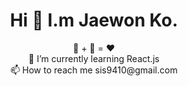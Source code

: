 # <div align=center> Hi 👋 I.m Jaewon Ko.</div>



<div align=center> 🥩 + 🍺 = ❤️ </div>
<div align=center>  🌱 I’m currently learning React.js </div>
<div align=center>  📫 How to reach me sis9410@gmail.com </div>

